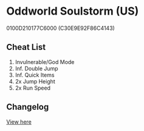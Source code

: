 # Oddworld Soulstorm (US)
0100D210177C6000 (C30E9E92F86C4143)

## Cheat List
1. Invulnerable/God Mode
1. Inf. Double Jump
1. Inf. Quick Items
1. 2x Jump Height
1. 2x Run Speed

## Changelog
[View here](./CHANGELOG.md)